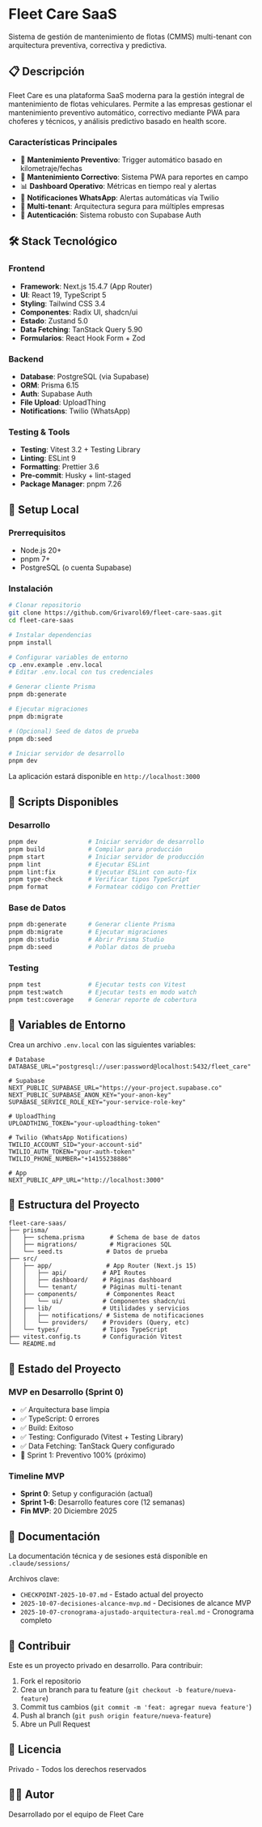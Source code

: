 # Fleet Care SaaS

Sistema de gestión de mantenimiento de flotas (CMMS) multi-tenant con arquitectura preventiva, correctiva y predictiva.

## 📋 Descripción

Fleet Care es una plataforma SaaS moderna para la gestión integral de mantenimiento de flotas vehiculares. Permite a las empresas gestionar el mantenimiento preventivo automático, correctivo mediante PWA para choferes y técnicos, y análisis predictivo basado en health score.

### Características Principales

- 🔧 **Mantenimiento Preventivo**: Trigger automático basado en kilometraje/fechas
- 🚨 **Mantenimiento Correctivo**: Sistema PWA para reportes en campo
- 📊 **Dashboard Operativo**: Métricas en tiempo real y alertas
- 📱 **Notificaciones WhatsApp**: Alertas automáticas vía Twilio
- 🏢 **Multi-tenant**: Arquitectura segura para múltiples empresas
- 🔐 **Autenticación**: Sistema robusto con Supabase Auth

## 🛠️ Stack Tecnológico

### Frontend

- **Framework**: Next.js 15.4.7 (App Router)
- **UI**: React 19, TypeScript 5
- **Styling**: Tailwind CSS 3.4
- **Componentes**: Radix UI, shadcn/ui
- **Estado**: Zustand 5.0
- **Data Fetching**: TanStack Query 5.90
- **Formularios**: React Hook Form + Zod

### Backend

- **Database**: PostgreSQL (via Supabase)
- **ORM**: Prisma 6.15
- **Auth**: Supabase Auth
- **File Upload**: UploadThing
- **Notifications**: Twilio (WhatsApp)

### Testing & Tools

- **Testing**: Vitest 3.2 + Testing Library
- **Linting**: ESLint 9
- **Formatting**: Prettier 3.6
- **Pre-commit**: Husky + lint-staged
- **Package Manager**: pnpm 7.26

## 🚀 Setup Local

### Prerrequisitos

- Node.js 20+
- pnpm 7+
- PostgreSQL (o cuenta Supabase)

### Instalación

```bash
# Clonar repositorio
git clone https://github.com/Grivarol69/fleet-care-saas.git
cd fleet-care-saas

# Instalar dependencias
pnpm install

# Configurar variables de entorno
cp .env.example .env.local
# Editar .env.local con tus credenciales

# Generar cliente Prisma
pnpm db:generate

# Ejecutar migraciones
pnpm db:migrate

# (Opcional) Seed de datos de prueba
pnpm db:seed

# Iniciar servidor de desarrollo
pnpm dev
```

La aplicación estará disponible en `http://localhost:3000`

## 📜 Scripts Disponibles

### Desarrollo

```bash
pnpm dev              # Iniciar servidor de desarrollo
pnpm build            # Compilar para producción
pnpm start            # Iniciar servidor de producción
pnpm lint             # Ejecutar ESLint
pnpm lint:fix         # Ejecutar ESLint con auto-fix
pnpm type-check       # Verificar tipos TypeScript
pnpm format           # Formatear código con Prettier
```

### Base de Datos

```bash
pnpm db:generate      # Generar cliente Prisma
pnpm db:migrate       # Ejecutar migraciones
pnpm db:studio        # Abrir Prisma Studio
pnpm db:seed          # Poblar datos de prueba
```

### Testing

```bash
pnpm test             # Ejecutar tests con Vitest
pnpm test:watch       # Ejecutar tests en modo watch
pnpm test:coverage    # Generar reporte de cobertura
```

## 🔐 Variables de Entorno

Crea un archivo `.env.local` con las siguientes variables:

```env
# Database
DATABASE_URL="postgresql://user:password@localhost:5432/fleet_care"

# Supabase
NEXT_PUBLIC_SUPABASE_URL="https://your-project.supabase.co"
NEXT_PUBLIC_SUPABASE_ANON_KEY="your-anon-key"
SUPABASE_SERVICE_ROLE_KEY="your-service-role-key"

# UploadThing
UPLOADTHING_TOKEN="your-uploadthing-token"

# Twilio (WhatsApp Notifications)
TWILIO_ACCOUNT_SID="your-account-sid"
TWILIO_AUTH_TOKEN="your-auth-token"
TWILIO_PHONE_NUMBER="+14155238886"

# App
NEXT_PUBLIC_APP_URL="http://localhost:3000"
```

## 📁 Estructura del Proyecto

```
fleet-care-saas/
├── prisma/
│   ├── schema.prisma       # Schema de base de datos
│   ├── migrations/         # Migraciones SQL
│   └── seed.ts            # Datos de prueba
├── src/
│   ├── app/               # App Router (Next.js 15)
│   │   ├── api/          # API Routes
│   │   ├── dashboard/    # Páginas dashboard
│   │   └── tenant/       # Páginas multi-tenant
│   ├── components/        # Componentes React
│   │   └── ui/           # Componentes shadcn/ui
│   ├── lib/              # Utilidades y servicios
│   │   ├── notifications/ # Sistema de notificaciones
│   │   └── providers/    # Providers (Query, etc)
│   └── types/            # Tipos TypeScript
├── vitest.config.ts      # Configuración Vitest
└── README.md
```

## 🎯 Estado del Proyecto

### MVP en Desarrollo (Sprint 0)

- ✅ Arquitectura base limpia
- ✅ TypeScript: 0 errores
- ✅ Build: Exitoso
- ✅ Testing: Configurado (Vitest + Testing Library)
- ✅ Data Fetching: TanStack Query configurado
- 🚧 Sprint 1: Preventivo 100% (próximo)

### Timeline MVP

- **Sprint 0**: Setup y configuración (actual)
- **Sprint 1-6**: Desarrollo features core (12 semanas)
- **Fin MVP**: 20 Diciembre 2025

## 📝 Documentación

La documentación técnica y de sesiones está disponible en `.claude/sessions/`

Archivos clave:

- `CHECKPOINT-2025-10-07.md` - Estado actual del proyecto
- `2025-10-07-decisiones-alcance-mvp.md` - Decisiones de alcance MVP
- `2025-10-07-cronograma-ajustado-arquitectura-real.md` - Cronograma completo

## 🤝 Contribuir

Este es un proyecto privado en desarrollo. Para contribuir:

1. Fork el repositorio
2. Crea un branch para tu feature (`git checkout -b feature/nueva-feature`)
3. Commit tus cambios (`git commit -m 'feat: agregar nueva feature'`)
4. Push al branch (`git push origin feature/nueva-feature`)
5. Abre un Pull Request

## 📄 Licencia

Privado - Todos los derechos reservados

## 👨‍💻 Autor

Desarrollado por el equipo de Fleet Care
